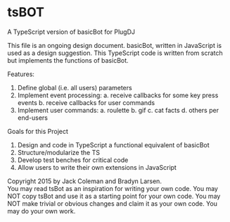 # tsBOT
A TypeScript version of basicBot for PlugDJ

This file is an ongoing design document.  basicBot, written in JavaScript is used as a design suggestion.
This TypeScript code is written from scratch but implements the functions of basicBot.

Features:
1. Define global (i.e. all users) parameters
2. Implement event processing:
   a. receive callbacks for some key press events
   b. receive callbacks for user commands
3. Implement user commands:
   a. roulette
   b. gif
   c. cat facts
   d. others per end-users

Goals for this Project
1. Design and code in TypeScript a functional equivalent of basicBot
2. Structure/modularize the TS
3. Develop test benches for critical code
4. Allow users to write their own extensions in JavaScript

Copyright 2015 by Jack Coleman and Bradyn Larsen.  
You may read tsBot as an inspiration for writing your own code.
You may NOT copy tsBot and use it as a starting point for your own code.
You may NOT make trivial or obvious changes and claim it as your own code.
You may do your own work.
